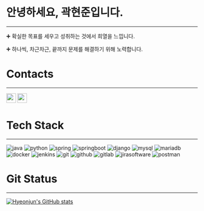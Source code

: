 # 안녕하세요, 곽현준입니다.
---
➕ 확실한 목표를 세우고 성취하는 것에서 희열을 느낍니다.

➕ 하나씩, 차근차근, 끝까지 문제를 해결하기 위해 노력합니다.

# Contacts
---
<a href="mailto:goag56789006@gmail.com"><img height="25em" src="https://img.shields.io/badge/Gmail-d14836?style=flat-square&logo=Gmail&logoColor=white&link=goag56789006@gmail.com"/></a>
<a href="mailto:kwak0568@naver.com"><img height="25em" src="https://img.shields.io/badge/Naver-03C75A?style=flat-square&logo=Naver&logoColor=white&link=kwak0568@naver.com"/></a>

# Tech Stack
--- 
<img src="https://img.shields.io/badge/Java-007396.svg?style=for-the-badge&logo=java&logoColor=white" alt="java"/> <img src="https://img.shields.io/badge/Python-3776AB.svg?style=for-the-badge&logo=python&logoColor=white" alt="python"/> 
<img src="https://img.shields.io/badge/Spring-6DB33F.svg?style=for-the-badge&logo=spring&logoColor=white" alt="spring"/> <img src="https://img.shields.io/badge/Springboot-6DB33F.svg?style=for-the-badge&logo=springboot&logoColor=white" alt="springboot"/> <img src="https://img.shields.io/badge/django-092E20.svg?style=for-the-badge&logo=django&logoColor=white" alt="django"/>
<img src="https://img.shields.io/badge/Mysql-4479A1.svg?style=for-the-badge&logo=mysql&logoColor=white" alt="mysql"/> <img src="https://img.shields.io/badge/Mariadb-003545.svg?style=for-the-badge&logo=mariadb&logoColor=white" alt="mariadb"/>
<img src="https://img.shields.io/badge/docker-2496ED.svg?style=for-the-badge&logo=docker&logoColor=white" alt="docker"/> <img src="https://img.shields.io/badge/jenkins-D24939.svg?style=for-the-badge&logo=jenkins&logoColor=white" alt="jenkins"/>
<img src="https://img.shields.io/badge/git-F05032.svg?style=for-the-badge&logo=git&logoColor=white" alt="git"/> <img src="https://img.shields.io/badge/github-181717.svg?style=for-the-badge&logo=github&logoColor=white" alt="github"/> <img src="https://img.shields.io/badge/gitlab-FC6D26.svg?style=for-the-badge&logo=gitlab&logoColor=white" alt="gitlab"/> 
<img src="https://img.shields.io/badge/jira-0052CC.svg?style=for-the-badge&logo=jirasoftware&logoColor=white" alt="jirasoftware"/> <img src="https://img.shields.io/badge/postman-FF6C37.svg?style=for-the-badge&logo=postman&logoColor=white" alt="postman"/>

# Git Status
--- 
[![Hyeonjun's GitHub stats](https://github-readme-stats.vercel.app/api?username=kwakhyeonjun)](https://github.com/anuraghazra/github-readme-stats)


